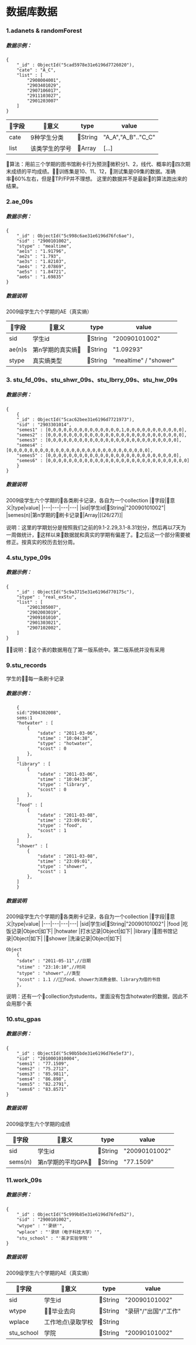 # 数据库数据

###  1.adanets & randomForest

##### 数据示例：

```
{
	"_id" : ObjectId("5cad5978e31e6196d7726020"),
	"cate" : "A_C",
	"list" : [
		"2908004001",
		"2903401029",
		"2907106017",
		"2911103027",
		"2901203007"
	]
}
```
|字段|意义|type|value|
|---|---|---|---|
|cate|9种学生分类|String|"A_A","A_B".."C_C"|
|list|该类学生的学号|Array|[...]|


算法：用前三个学期的图书馆刷卡行为预测微积分1、2，线代、概率的四次期末成绩的平均成绩。训练集是10、11、12，测试集是09集的数据。准确率60%左右，但是TP/FP并不理想。
这里的数据并不是最新的算法跑出来的结果。

### 2.ae_09s
##### 数据示例：
```
{
	"_id" : ObjectId("5c998c6ae31e6196d76fc6ae"),
	"sid" : "2900101002",
	"stype" : "mealtime", 
	"ae1s" : "1.91796",
	"ae2s" : "1.793",
	"ae3s" : "1.82103",
	"ae4s" : "2.07869",
	"ae5s" : "1.84721",
	"ae6s" : "1.69835"
}
```
##### 数据说明
2009级学生六个学期的AE（真实熵）

|字段|意义|type|value|
|---|---|---|---|
|sid|学生id|String|"20090101002"|
|ae(n)s|第n学期的真实熵|String|"1.09293"|
|stype|真实熵类型|String|"mealtime" / "shower"|

### 3. stu_fd_09s、stu_shwr_09s、stu_lbrry_09s、stu_hw_09s
##### 数据示例：
```
{
	{
	"_id" : ObjectId("5cac62bee31e6196d7721973"),
	"sid" : "2903301014",
	"semes1" : [0,0,0,0,0,0,0,0,0,0,0,0,0,0,1,0,0,0,0,0,0,0,0,0,0,0],
	"semes2" : [0,0,0,0,0,0,0,0,0,0,0,0,0,0,0,0,0,0,0,0,0,0,0,0,0,0],
	"semes3" : [0,0,0,0,0,0,0,0,0,0,0,0,0,0,0,0,0,0,0,0,0,0,0,0,0],
	"semes4" : [0,0,0,0,0,0,0,0,0,0,0,0,0,0,0,0,0,0,0,0,0,0,0,0,0,0,0],
	"semes5" : [0,0,0,0,0,0,0,0,0,0,0,0,0,0,0,0,0,0,0,0,0,0,0,0,0],
	"semes6" : [0,0,0,0,0,0,0,0,0,0,0,0,0,0,0,0,0,0,0,0,0,0,0,0,0,0,0]
    }
}
```

##### 数据说明
2009级学生六个学期的各类刷卡记录，各自为一个collection
|字段|意义|type|value|
|---|---|---|---|
|sid|学生id|String|"20090101002"|
|semes(n)|第n学期的刷卡记录|Array|[(26/27)]|

说明：这里的学期划分是按照我们之前的9.1-2.29,3.1-8.31划分，然后再以7天为一周做统计，这样以来数据就和真实的学期有偏差了。之后这一个部分需要被修正。按真实的校历去划分周。


###  4.stu_type_09s

##### 数据示例：

```
{
    "_id" : ObjectId("5c9a3715e31e6196d770175c"),
	"stype" : "real_exStu",
	"list" : [
		"2901305007",
		"2902003019",
		"2909101010",
		"2901303021",
		"2907102002",
	]
}
```
说明：这个表的数据用在了第一版系统中。第二版系统并没有采用

### 9.stu_records
学生的每一条刷卡记录
##### 数据示例：

```
    {
    sid:"2904302008",
    sems:1
    "hotwater" : [
		{
			"sdate" : "2011-03-06",
			"stime" : "10:04:38",
			"stype" : "hotwater",
			"scost" : 0
		},
    ] 
    "library" : [
		{
			"sdate" : "2011-03-06",
			"stime" : "10:04:38",
			"stype" : "library",
			"scost" : 0
		},
    ]   
    "food" : [
		{
			"sdate" : "2011-03-08",
			"stime" : "23:09:01",
			"stype" : "food",
			"scost" : 1
		},
	]
	"shower" : [
		{
			"sdate" : "2011-03-08",
			"stime" : "23:09:01",
			"stype" : "shower",
			"scost" : 1
		},
	]
    }

```
##### 数据说明
2009级学生六个学期的各类刷卡记录，各自为一个collection
|字段|意义|type|value|
|---|---|---|---|
|sid|学生id|String|"20090101002"|
|food |吃饭记录|Object|如下|
|hotwater |打水记录|Object|如下|
|library |图书馆记录|Object|如下|
|shower |洗澡记录|Object|如下|
```
Object
    {
	"sdate" : "2011-05-11",//日期
	"stime" : "23:10:10",//时间
	"stype" : "shower",//类型
	"scost" : 1.1 //food、shower为消费金额、library为借的书目
    },
```

说明：还有一个collection为students，里面没有包含hotwater的数据，因此不会用那个表

### 10.stu_gpas
##### 数据示例：
```
{
	"_id" : ObjectId("5c90b5bde31e6196d76e5ef3"),
	"sid" : "2010001010004",
	"sems1" : "77.1509",
	"sems2" : "75.2712",
	"sems3" : "85.9811",
	"sems4" : "86.898",
	"sems5" : "82.2791",
	"sems6" : "83.8571"
}
```
##### 数据说明
2009级学生六个学期的成绩

|字段|意义|type|value|
|---|---|---|---|
|sid|学生id|String|"20090101002"|
|sems(n)|第n学期的平均GPA|String|"77.1509"|

### 11.work_09s
##### 数据示例：
```
{
	"_id" : ObjectId("5c999b85e31e6196d76fed52"),
	"sid" : "2900101002",
	"wtype" : "'录研'",
	"wplace" : "'录研（电子科技大学）'",
	"stu_school" : "'英才实验学院'"
}
```
##### 数据说明
2009级学生六个学期的AE（真实熵）

|字段|意义|type|value|
|---|---|---|---|
|sid|学生id|String|"20090101002"|
|wtype|毕业去向|String|"录研"/"出国"/"工作"|
|wplace|工作地点\录取学校|String||
|stu_school|学院|String|"20090101002"|
